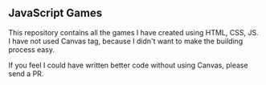 
## JavaScript Games

This repository contains all the games I have created using HTML, CSS, JS. I have not used Canvas tag, because I didn't want to make the building process easy.

If you feel I could have written better code without using Canvas, please send a PR.
